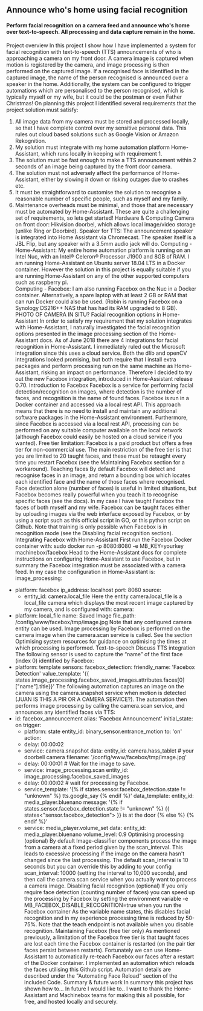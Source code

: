 ## Announce who's home using facial recognition

#### Perform facial recognition on a camera feed and announce who's home over text-to-speech. All processing and data capture remain in the home.

Project overview
In this project I show how I have implemented a system for facial recognition with text-to-speech (TTS) announcements of who is approaching a camera on my front door. A camera image is captured when motion is registered by the camera, and image processing is then performed on the captured image. If a recognised face is identified in the captured image, the name of the person recognised is announced over a speaker in the home. Additionally, the system can be configured to trigger automations which are personalised to the person recognised, which is typically myself or my wife, but it could be the postman or even Father Christmas!
On planning this project I identified several requirements that the project solution must satisfy:
1. All image data from my camera must be stored and processed locally, so that I have complete control over my sensitive personal data. This rules out cloud based solutions such as Google Vision or Amazon Rekognition.
2. My solution must integrate with my home automation platform Home-Assistant, which runs locally in keeping with requirement 1.
3. The solution must be fast enough to make a TTS announcement within 2 seconds of an image being captured by the front door camera.
4. The solution must not adversely affect the performance of Home-Assistant, either by slowing it down or risking outages due to crashes etc.
5.  It must be straightforward to customise the solution to recognise a reasonable number of specific people, such as myself and my family.
6. Maintenance overheads must be minimal, and those that are necessary must be automated by Home-Assistant.
These are quite a challenging set of requirements, so lets get started!
Hardware & Computing
Camera on front door: Hikvision doorbel, which allows local image/video storage (unlike Ring or Doorbird).
Speaker for TTS: The announcement speaker is integrated into Home Assistant via Chromecast.  The speaker itself is a JBL Flip, but any speaker with a 3.5mm audio jack will do.
Computing - Home-Assistant: My entire home automation platform is running on an Intel Nuc, with an Intel® Celeron® Processor J1900 and 8GB of RAM. I am running Home-Assistant on Ubuntu server 18.04 LTS in a Docker container. However the solution in this project is equally suitable if you are running Home-Assistant on any of the other supported computers such as raspberry pi.  
Computing - Facebox: I am also running Facebox on the Nuc in a Docker container. Alternatively, a spare laptop with at least 2 GB or RAM that can run Docker could also be used. (Robin is running Facebox on a Synology DS216++ NAS that has had its RAM upgraded to 8 GB).
PHOTO OF CAMERA IN SITU?
Facial recognition options in Home-Assistant
In order to satisfy my requirement that my solution integrates with Home-Assistant, I naturally investigated the facial recognition options presented in the image processing section of the Home-Assistant docs. As of June 2018 there are 4 integrations for facial recognition in Home-Assistant. I immediately ruled out the Microsoft integration since this uses a cloud service. Both the dlib and openCV integrations looked promising, but both require that I install extra packages and perform processing run on the same machine as Home-Assistant, risking an impact on performance. Therefore I decided to try out the new Facebox integration, introduced in Home-Assistant release 0.70.
Introduction to Facebox
Facebox is a service for performing facial detection/recognition on images, where detection is the number of faces, and recognition is the name of found faces. Facebox is run in a Docker container and accessed via a local rest API. This  approach means that there is no need to install and maintain any additional software packages in the Home-Assistant environment. Furthermore, since Facebox is accessed via a local rest API, processing can be performed on any suitable computer available on the local network (although Facebox could easily be hosted on a cloud service if you wanted).
Free tier limitation: Facebox is a paid product but offers a free tier for non-commercial use. The main restriction of the free tier is that you are limited to 20 taught faces, and these must be retaught every time you restart Facebox (see the Maintaining Facebox section for a workaround).
Teaching faces
By default Facebox will detect and recognise faces in an image, and return a bounding box which locates each identified face and the name of those faces where recognised. Face detection alone (number of faces) is useful in limited situations, but Facebox becomes really powerful when you teach it to recognise specific faces (see the docs). In my case I have taught Facebox the faces of both myself and my wife. Facebox can be taught faces either by uploading images via the web interface exposed by Facebox, or by using a script such as this official script in GO, or this python script on Github. Note that training is only possible when Facebox is in recognition mode (see the Disabling facial recognition section).
Integrating Facebox with Home-Assistant
First run the Facebox Docker container with:
sudo docker run -p 8080:8080 -e MB_KEY=yourkey machinebox/facebox
Head to the Home-Assistant docs for complete instructions on configuring Home-Assistant to use Facebox, but in summary the Facebox integration must be associated with a camera feed. In my case the configuration in Home-Assistant is:
image_processing:
  - platform: facebox
    ip_address: localhost
    port: 8080
    source:
      - entity_id: camera.local_file
Here the entity camera.local_file is a local_file camera which displays the most recent image captured by my camera, and is configured with:
camera:
- platform: local_file
  name: Saved Image
    file_path: /config/www/facebox/tmp/image.jpg
Note that any configured camera entity can be used. Image processing by Facebox is performed on the camera image when the camera.scan service is called. See the section Optimising system resources for guidance on optimising the times at which processing is performed.
Text-to-speech
Discuss TTS integration
The following sensor is used to capture the “name” of the first face (index 0) identified by Facebox:
- platform: template
  sensors:
    facebox_detection:
      friendly_name: 'Facebox Detection'
       value_template: '{{ states.image_processing.facebox_saved_images.attributes.faces[0]["name"].title}}'
The following automation captures an image on the camera using the camera.snapshot service when motion is detected (JUAN IS THIS A PIR OR A CAMERA SERVICE?). The automation then performs image processing by calling the camera.scan service, and announces any identified faces via TTS:
- id: facebox_announcement
  alias: 'Facebox Announcement'
  initial_state: on
  trigger:
    - platform: state
      entity_id: binary_sensor.entrance_motion
      to: 'on'
  action:
    - delay: 00:00:02
    - service: camera.snapshot
      data:
        entity_id: camera.hass_tablet  # your doorbell camera
        filename: '/config/www/facebox/tmp/image.jpg'
    - delay: 00:00:01 # Wait for the image to save.
    - service: image_processing.scan
      entity_id: image_processing.facebox_saved_images
    - delay: 00:00:02 # wait for processing by Facebox.
    - service_template: '{% if states.sensor.facebox_detection.state != "unknown" %} tts.google_say {% endif %}'
      data_template:
        entity_id: media_player.bluenano <chromecast>
        message: '{% if states.sensor.facebox_detection.state != "unknown" %}  {{ states<"sensor.facebox_detection"> }} is at the door {% else %} {% endif %}'
    - service: media_player.volume_set
      data:
        entity_id: media_player.bluenano
        volume_level: 0.9
Optimising processing (optional)
By default Image-classifier components process the image from a camera at a fixed period given by the scan_interval. This leads to excessive processing if the image on the camera hasn't changed since the last processing. The default scan_interval is 10 seconds but you can override this by adding to your config scan_interval: 10000 (setting the interval to 10,000 seconds), and then call the camera.scan service when you actually want to process a camera image.
Disabling facial recognition (optional)
If you only require face detection (counting number of faces) you can speed up the processing by Facebox by setting the environment variable -e MB_FACEBOX_DISABLE_RECOGNITION=true when you run the Facebox container As the variable name states, this disables facial recognition and in my experience processing time is reduced by 50-75%. Note that the teach endpoint is not available when you disable recognition.
Maintaining Facebox (free tier only)
As mentioned previously, a limitation of the Facebox free tier is that taught faces are lost each time the Facebox container is restarted (on the pair tier faces persist between restarts). Fortunately we can use Home-Assistant to automatically re-teach Facebox our faces after a restart of the Docker container. I implemented an automation which reloads the faces utilising this Github script.
Automation details are described under the "Automating Face Reload" section of the included Code.
Summary & future work
In summary this project has shown how to...
In future I would like to..
I want to thank the Home-Assistant and Machinebox teams for making this all possible, for free, and hosted locally and securely. 
